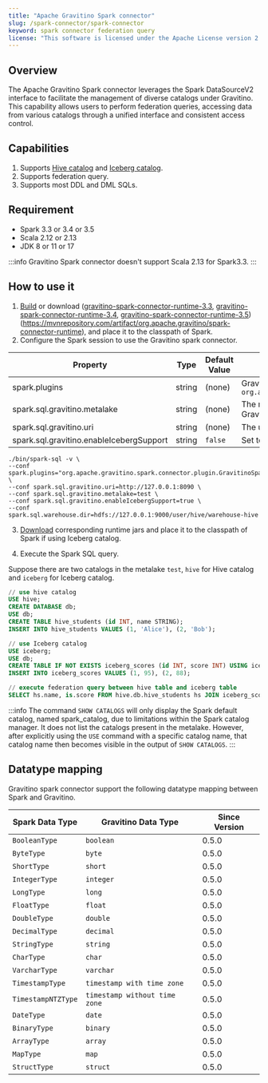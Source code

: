 ```yaml
---
title: "Apache Gravitino Spark connector"
slug: /spark-connector/spark-connector
keyword: spark connector federation query 
license: "This software is licensed under the Apache License version 2."
---
```


## Overview

The Apache Gravitino Spark connector leverages the Spark DataSourceV2 interface to facilitate the management of diverse catalogs under Gravitino. This capability allows users to perform federation queries, accessing data from various catalogs through a unified interface and consistent access control.

## Capabilities

1. Supports [Hive catalog](spark-catalog-hive.md) and [Iceberg catalog](spark-catalog-iceberg.md).
2. Supports federation query.
3. Supports most DDL and DML SQLs.

## Requirement

* Spark 3.3 or 3.4 or 3.5
* Scala 2.12 or 2.13
* JDK 8 or 11 or 17

:::info
Gravitino Spark connector doesn't support Scala 2.13 for Spark3.3.
:::

## How to use it

1. [Build](../how-to-build.md) or download ([gravitino-spark-connector-runtime-3.3](https://mvnrepository.com/artifact/org.apache.gravitino/gravitino-spark-connector-runtime-3.3), [gravitino-spark-connector-runtime-3.4](https://mvnrepository.com/artifact/org.apache.gravitino/gravitino-spark-connector-runtime-3.4), [gravitino-spark-connector-runtime-3.5](https://mvnrepository.com/artifact/org.apache.gravitino/gravitino-spark-connector-runtime-3.5)) (https://mvnrepository.com/artifact/org.apache.gravitino/spark-connector-runtime), and place it to the classpath of Spark.
2. Configure the Spark session to use the Gravitino spark connector.

| Property                                 | Type   | Default Value | Description                                                                                     | Required | Since Version |
|------------------------------------------|--------|---------------|-------------------------------------------------------------------------------------------------|----------|---------------|
| spark.plugins                            | string | (none)        | Gravitino spark plugin name, `org.apache.gravitino.spark.connector.plugin.GravitinoSparkPlugin` | Yes      | 0.5.0         |
| spark.sql.gravitino.metalake             | string | (none)        | The metalake name that spark connector used to request to Gravitino.                            | Yes      | 0.5.0         |
| spark.sql.gravitino.uri                  | string | (none)        | The uri of Gravitino server address.                                                            | Yes      | 0.5.0         |
| spark.sql.gravitino.enableIcebergSupport | string | `false`       | Set to `true` to use Iceberg catalog.                                                           | No       | 0.5.1         |

```shell
./bin/spark-sql -v \
--conf spark.plugins="org.apache.gravitino.spark.connector.plugin.GravitinoSparkPlugin" \
--conf spark.sql.gravitino.uri=http://127.0.0.1:8090 \
--conf spark.sql.gravitino.metalake=test \
--conf spark.sql.gravitino.enableIcebergSupport=true \
--conf spark.sql.warehouse.dir=hdfs://127.0.0.1:9000/user/hive/warehouse-hive
```

3. [Download](https://iceberg.apache.org/releases/) corresponding runtime jars and place it to the classpath of Spark if using Iceberg catalog.

4. Execute the Spark SQL query. 

Suppose there are two catalogs in the metalake `test`, `hive` for Hive catalog and `iceberg` for Iceberg catalog. 

```sql
// use hive catalog
USE hive;
CREATE DATABASE db;
USE db;
CREATE TABLE hive_students (id INT, name STRING);
INSERT INTO hive_students VALUES (1, 'Alice'), (2, 'Bob');

// use Iceberg catalog
USE iceberg;
USE db;
CREATE TABLE IF NOT EXISTS iceberg_scores (id INT, score INT) USING iceberg;
INSERT INTO iceberg_scores VALUES (1, 95), (2, 88);

// execute federation query between hive table and iceberg table
SELECT hs.name, is.score FROM hive.db.hive_students hs JOIN iceberg_scores is ON hs.id = is.id;
```

:::info
The command `SHOW CATALOGS` will only display the Spark default catalog, named spark_catalog, due to limitations within the Spark catalog manager. It does not list the catalogs present in the metalake. However, after explicitly using the `USE` command with a specific catalog name, that catalog name then becomes visible in the output of `SHOW CATALOGS`.
:::

## Datatype mapping

Gravitino spark connector support the following datatype mapping between Spark and Gravitino.

| Spark Data Type    | Gravitino Data Type           | Since Version |
|--------------------|-------------------------------|---------------|
| `BooleanType`      | `boolean`                     | 0.5.0         |
| `ByteType`         | `byte`                        | 0.5.0         |
| `ShortType`        | `short`                       | 0.5.0         |
| `IntegerType`      | `integer`                     | 0.5.0         |
| `LongType`         | `long`                        | 0.5.0         |
| `FloatType`        | `float`                       | 0.5.0         |
| `DoubleType`       | `double`                      | 0.5.0         |
| `DecimalType`      | `decimal`                     | 0.5.0         |
| `StringType`       | `string`                      | 0.5.0         |
| `CharType`         | `char`                        | 0.5.0         |
| `VarcharType`      | `varchar`                     | 0.5.0         |
| `TimestampType`    | `timestamp with time zone`    | 0.5.0         |
| `TimestampNTZType` | `timestamp without time zone` | 0.5.0         |
| `DateType`         | `date`                        | 0.5.0         |
| `BinaryType`       | `binary`                      | 0.5.0         |
| `ArrayType`        | `array`                       | 0.5.0         |
| `MapType`          | `map`                         | 0.5.0         |
| `StructType`       | `struct`                      | 0.5.0         |
